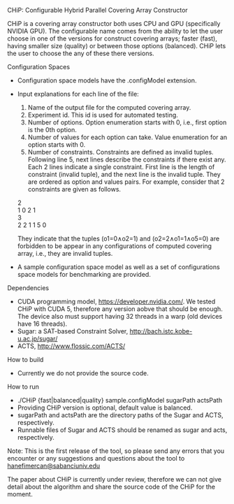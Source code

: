 
CHiP: Configurable Hybrid Parallel Covering Array Constructor

CHiP is a covering array constructor both uses CPU and GPU (specifically NVIDIA GPU). The configurable name comes from the ability to let the user choose in one of the versions for construct covering arrays; faster (fast), having smaller size (quality) or between those options (balanced). CHiP lets the user to choose the any of these there versions. 

Configuration Spaces
* Configuration space models have the .configModel extension.
* Input explanations for each line of the file:
  1) Name of the output file for the computed covering array.
  2) Experiment id. This id is used for automated testing. 
  3) Number of options. Option enumeration starts with 0, i.e., first option is the 0th option.
  4) Number of values for each option can take. Value enumeration for an option starts with 0.
  5) Number of constraints. Constraints are defined as invalid tuples.    
  Following line 5, next lines describe the constraints if there exist any. Each 2 lines indicate a single constraint. First line is the length of constraint (invalid tuple), and the next line is the invalid tuple. They are ordered as option and values pairs. For example, consider that 2 constraints are given as follows.

  2  
  1 0 2 1  
  3  
  2 2 1 1 5 0  
  
  They indicate that the tuples (o1=0∧o2=1) and (o2=2∧o1=1∧o5=0) are forbidden to be appear in any configurations of computed covering array, i.e., they are invalid tuples.

* A sample configuration space model as well as a set of configurations space models for benchmarking are provided.

Dependencies
* CUDA programming model, https://developer.nvidia.com/. We tested CHiP with CUDA 5, therefore any version aobve that should be enough. The device also must support having 32 threads in a warp (old devices have 16 threads).
* Sugar: a SAT-based Constraint Solver, http://bach.istc.kobe-u.ac.jp/sugar/
* ACTS, http://www.flossic.com/ACTS/
  
How to build
* Currently we do not provide the source code.

How to run
* ./CHiP {fast|balanced|quality} sample.configModel sugarPath actsPath
* Providing CHiP version is optional, default value is balanced.
* sugarPath and actsPath are the directory paths of the Sugar and ACTS, respectively.
* Runnable files of Sugar and ACTS should be renamed as sugar and acts, respectively.

Note: This is the first release of the tool, so please send any errors that you encounter or any suggestions and questions about the tool to hanefimercan@sabanciuniv.edu

The paper about CHiP is currently under review, therefore we can not give detail about the algorithm and share the source code of the CHiP for the moment.
